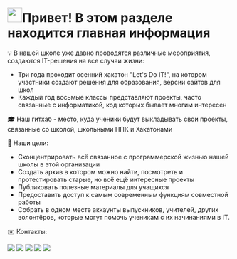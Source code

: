 <h1><img src="https://raw.githubusercontent.com/vitasha10/vitasha10/main/assets/Hand%20Wave.gif" width="33"/>Привет! В этом разделе находится главная информация</h1>

💡&nbsp;В нашей школе уже давно проводятся различные мероприятия, создаются IT-решения на все случаи жизни:

- Три года проходит осенний хакатон "Let's Do IT!", на котором участники создают решения для образования, версии сайтов для школ
- Каждый год восьмые классы представляют проекты, часто связанные с информатикой, код которых бывает многим интересен

🎓&nbsp;Наш гитхаб - место, куда ученики будут выкладывать свои проекты, связанные со школой, школьными НПК и Хакатонами

🎯&nbsp;Наши цели:
- Сконцентрировать всё связанное с программерской жизнью нашей школы в этой организации
- Создать архив в котором можно найти, посмотреть и протестировать старые, но всё ещё интересные проекты
- Публиковать полезные материалы для учащихся
- Предоставить доступ к самым современным функциям совместной работы
- Собрать в одном месте аккаунты выпускников, учителей, других волонтёров, которые могут помочь ученикам с их начинаниями в IT.

✉️&nbsp;Контакты:
<p align="left">
  <a href="https://s146.ru"><img src="https://img.shields.io/badge/-s146.ru-3423A6?style=flat&logo=Google-Chrome&logoColor=white"/></a>
  <a href="mailto:github@s146.ru"><img src="https://img.shields.io/badge/-github@s146.ru-D14836?style=flat&logo=Gmail&logoColor=white"/></a>
  <a href="https://vk.com/school146perm"><img src="https://img.shields.io/badge/-school146perm-blue?style=flat&logo=VK&logoColor=white"></a>
  <a href="https://www.instagram.com/school146perm/"><img src="https://img.shields.io/badge/-school146perm-E4405F?style=flat&logo=Instagram&logoColor=white"/></a>
  <a href="https://vk.com/school146friendsclub"><img src="https://img.shields.io/badge/-🤝 Клуб друзей -blue?style=flat&logo=VK&logoColor=white"></a>
</p>
